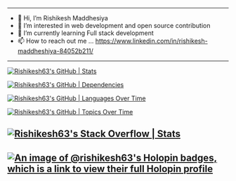   ---
- 👋 Hi, I’m Rishikesh Maddhesiya
- 👀 I’m interested in web development and open source contribution 
- 🌱 I’m currently learning Full stack development 
- 📫 How to reach out me ... https://www.linkedin.com/in/rishikesh-maddheshiya-84052b211/

<!---
Rishikesh63/Rishikesh63 is a ✨ special ✨ repository because its `README.md` (this file) appears on your GitHub profile.
You can click the Preview link to take a look at your changes.
--->
---
[![Rishikesh63's GitHub | Stats](https://stats.quine.sh/Rishikesh63/github?theme=dark)](https://quine.sh?utm_source=widgets&utm_campaign=Rishikesh63)

[![Rishikesh63's GitHub | Dependencies](https://stats.quine.sh/Rishikesh63/dependencies?theme=dark)](https://quine.sh?utm_source=widgets&utm_campaign=Rishikesh63)

[![Rishikesh63's GitHub | Languages Over Time](https://stats.quira.sh/Rishikesh63/languages-over-time?theme=dark)](https://quira.sh?utm_source=widgets&utm_campaign=Rishikesh63)

[![Rishikesh63's GitHub | Topics Over Time](https://stats.quira.sh/Rishikesh63/topics-over-time?theme=dark)](https://quira.sh?utm_source=widgets&utm_campaign=Rishikesh63)

[![Rishikesh63's Stack Overflow | Stats](https://stats.quira.sh/Rishikesh63/stack-overflow?theme=dark)](https://quira.sh?utm_source=widgets&utm_campaign=Rishikesh63)
---
[![An image of @rishikesh63's Holopin badges, which is a link to view their full Holopin profile](https://holopin.me/rishikesh63)](https://holopin.io/@rishikesh63)
---
